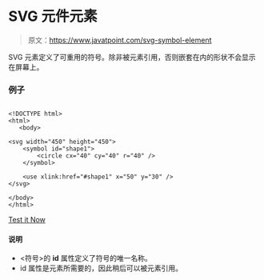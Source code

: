 # SVG 元件元素

> 原文：<https://www.javatpoint.com/svg-symbol-element>

SVG <symbol>元素定义了可重用的符号。除非被<use>元素引用，否则嵌套在<symbol>内的形状不会显示在屏幕上。</symbol></use></symbol>

### 例子

```

<!DOCTYPE html>
<html>
   <body>

<svg width="450" height="450">
    <symbol id="shape1">
        <circle cx="40" cy="40" r="40" />
    </symbol>

    <use xlink:href="#shape1" x="50" y="30" />
</svg>

</body>
</html>

```

[Test it Now](https://www.javatpoint.com/oprweb/test.jsp?filename=svgsymbolelement)

#### 说明

*   <符号>的 **id** 属性定义了符号的唯一名称。
*   id 属性是<symbol>元素所需要的，因此稍后可以被<use>元素引用。</use></symbol>